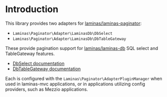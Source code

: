 # Introduction

This library provides two adapters for [laminas/laminas-paginator](https://docs.laminas.dev/laminas-paginator):

- `Laminas\Paginator\Adapter\LaminasDb\DbSelect`
- `Laminas\Paginator\Adapter\LaminasDb\DbTableGateway`

These provide pagination support for [laminas/laminas-db](https://docs.laminas.dev/laminas-db/) SQL select and
TableGateway features.

- [DbSelect documentation](db-select.md)
- [DbTableGateway documentation](db-table-gateway.md)

Each is configured with the `Laminas\Paginator\AdapterPluginManager` when used in laminas-mvc applications, or in
applications utilizing config providers, such as Mezzio applications.

